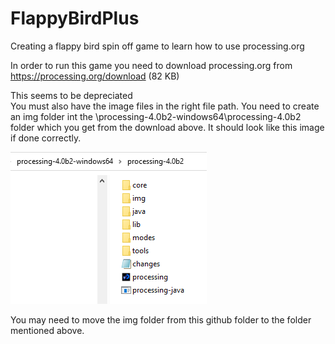 # FlappyBirdPlus
Creating a flappy bird spin off game to learn how to use processing.org


In order to run this game you need to download processing.org from https://processing.org/download (82 KB)


This seems to be depreciated                                                                                                                                                          
You must also have the image files in the right file path. You need to create an img folder int the \processing-4.0b2-windows64\processing-4.0b2 folder which you get from the download above. It should look like this image if done correctly.

![File Path](./img/FilePathExample.PNG)

You may need to move the img folder from this github folder to the folder mentioned above.
